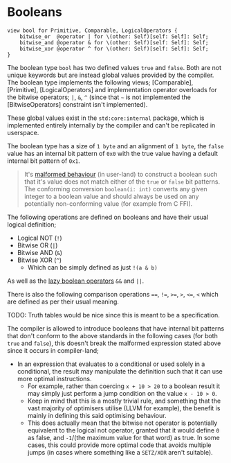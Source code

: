 # Booleans

```
view bool for Primitive, Comparable, LogicalOperators {
    bitwise_or  @operator | for \(other: Self)[self: Self]: Self;
    bitwise_and @operator & for \(other: Self)[self: Self]: Self;
    bitwise_xor @operator ^ for \(other: Self)[self: Self]: Self;
}
```

The boolean type `bool` has two defined values `true` and `false`.  Both are not unique keywords but are instead global values provided by the compiler.  The boolean type implements the following views; [Comparable], [Primitive], [LogicalOperators] and implementation operator overloads for the bitwise operators; `|`, `&`, `^` (since that `~` is not implemented the [BitwiseOperators] constraint isn't implemented).

These global values exist in the `std:core:internal` package, which is implemented entirely internally by the compiler and can't be replicated in userspace.

The boolean type has a size of `1 byte` and an alignment of `1 byte`, the `false` value has an internal bit pattern of `0x0` with the true value having a default internal bit pattern of `0x1`.

> It's [malformed behaviour] (in user-land) to construct a boolean such that it's value does not match either of the `true` or `false` bit patterns.  The conforming conversion `boolean(i: int)` converts any given integer to a boolean value and should always be used on any potentially non-conforming value (for example from C FFI).

The following operations are defined on booleans and have their usual logical definition;

- Logical NOT (`!`)
- Bitwise OR (`|`)
- Bitwise AND (`&`)
- Bitwise XOR (`^`)
    - Which can be simply defined as just `!(a & b)`
    
As well as the [lazy boolean operators] `&&` and `||`.

There is also the following comparison operations `==`, `!=`, `>=`, `>`, `<=`, `<` which are defined as per their usual meaning.

TODO: Truth tables would be nice since this is meant to be a specification.

The compiler is allowed to introduce booleans that have internal bit patterns that don't conform to the above standards in the following cases (for both `true` and `false`), this doesn't break the malformed expression stated above since it occurs in compiler-land;

- In an expression that evaluates to a conditional or used solely in a conditional, the result may manipulate the definition such that it can use more optimal instructions.
    - For example, rather than coercing `x + 10 > 20` to a boolean result it may simply just perform a jump condition on the value `x - 10 > 0`.
    - Keep in mind that this is a mostly trivial rule, and something that the vast majority of optimisers utilise (LLVM for example), the benefit is mainly in defining this said optimising behaviour.
    - This does actually mean that the bitwise not operator is potentially equivalent to the logical not operator, granted that it would define `0` as false, and `-1`/(the maximum value for that word) as true.  In some cases, this could provide more optimal code that avoids multiple jumps (in cases where something like a `SETZ/XOR` aren't suitable).

[malformed behaviour]: /spec/behaviour.md#malformed-behaviour
[lazy boolean operators]: /spec/syntax/operators.md#lazy-boolean-operators
